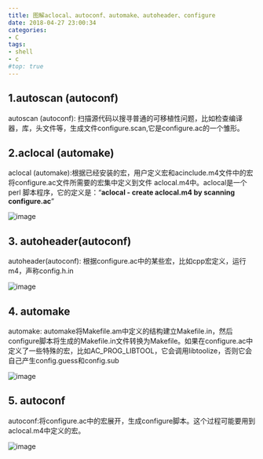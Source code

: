 ```yaml
---
title: 图解aclocal、autoconf、automake、autoheader、configure
date: 2018-04-27 23:00:34
categories:
- C
tags:
- shell
- c
#top: true
---
```



## 1.autoscan (autoconf)
autoscan (autoconf): 扫描源代码以搜寻普通的可移植性问题，比如检查编译器，库，头文件等，生成文件configure.scan,它是configure.ac的一个雏形。

## 2.aclocal (automake)
aclocal (automake):根据已经安装的宏，用户定义宏和acinclude.m4文件中的宏将configure.ac文件所需要的宏集中定义到文件 aclocal.m4中。aclocal是一个perl 脚本程序，它的定义是：“**aclocal - create aclocal.m4 by scanning configure.ac**”
 
![image](https://user-images.githubusercontent.com/9856659/53383820-ce06eb80-39b3-11e9-96e8-66d8a471d371.png)


## 3. autoheader(autoconf)
autoheader(autoconf): 根据configure.ac中的某些宏，比如cpp宏定义，运行m4，声称config.h.in
 
![image](https://user-images.githubusercontent.com/9856659/53383951-3d7cdb00-39b4-11e9-84d4-47ae1007e637.png)


## 4. automake

automake: automake将Makefile.am中定义的结构建立Makefile.in，然后configure脚本将生成的Makefile.in文件转换为Makefile。如果在configure.ac中定义了一些特殊的宏，比如AC_PROG_LIBTOOL，它会调用libtoolize，否则它会自己产生config.guess和config.sub
 
![image](https://user-images.githubusercontent.com/9856659/53383937-30f88280-39b4-11e9-93bb-40214df80646.png)

## 5. autoconf
autoconf:将configure.ac中的宏展开，生成configure脚本。这个过程可能要用到aclocal.m4中定义的宏。
 
![image](https://user-images.githubusercontent.com/9856659/53383972-55545f00-39b4-11e9-9776-3e9cbc784b49.png)

